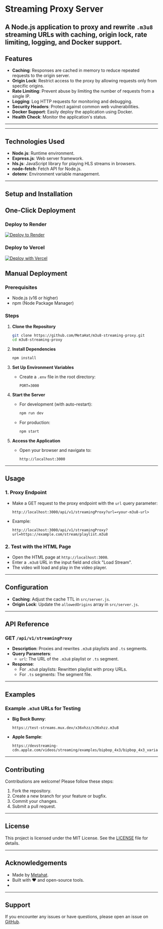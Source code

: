 # Streaming Proxy Server

A Node.js application to proxy and rewrite `.m3u8` streaming URLs with **caching**, **origin lock**, **rate limiting**, **logging**, and **Docker support**.
---

## Features
- **Caching**: Responses are cached in memory to reduce repeated requests to the origin server.
- **Origin Lock**: Restrict access to the proxy by allowing requests only from specific origins.
- **Rate Limiting**: Prevent abuse by limiting the number of requests from a single IP.
- **Logging**: Log HTTP requests for monitoring and debugging.
- **Security Headers**: Protect against common web vulnerabilities.
- **Docker Support**: Easily deploy the application using Docker.
- **Health Check**: Monitor the application's status.

---
  
---

## **Technologies Used**
- **Node.js**: Runtime environment.
- **Express.js**: Web server framework.
- **hls.js**: JavaScript library for playing HLS streams in browsers.
- **node-fetch**: Fetch API for Node.js.
- **dotenv**: Environment variable management.

---

## **Setup and Installation**

## One-Click Deployment

### **Deploy to Render**
[![Deploy to Render](https://render.com/images/deploy-to-render-button.svg)](https://render.com/deploy?repo=https://github.com/metahat/m3u8-streaming-proxy)

### **Deploy to Vercel**
[![Deploy with Vercel](https://vercel.com/button)](https://vercel.com/new/clone?repository-url=https://github.com/metahat/m3u8-streaming-proxy)

## Manual Deployment

### **Prerequisites**
- Node.js (v16 or higher)
- npm (Node Package Manager)

### **Steps**
1. **Clone the Repository**
   ```bash
   git clone https://github.com/MetaHat/m3u8-streaming-proxy.git
   cd m3u8-streaming-proxy
   ```

2. **Install Dependencies**
   ```bash
   npm install
   ```

3. **Set Up Environment Variables**
   - Create a `.env` file in the root directory:
     ```env
     PORT=3000
     ```

4. **Start the Server**
   - For development (with auto-restart):
     ```bash
     npm run dev
     ```
   - For production:
     ```bash
     npm start
     ```

5. **Access the Application**
   - Open your browser and navigate to:
     ```
     http://localhost:3000
     ```
---

## **Usage**

### **1. Proxy Endpoint**
- Make a GET request to the proxy endpoint with the `url` query parameter:
  ```
  http://localhost:3000/api/v1/streamingProxy?url=<your-m3u8-url>
  ```

- Example:
  ```
  http://localhost:3000/api/v1/streamingProxy?url=https://example.com/stream/playlist.m3u8
  ```

### **2. Test with the HTML Page**
- Open the HTML page at `http://localhost:3000`.
- Enter a `.m3u8` URL in the input field and click "Load Stream".
- The video will load and play in the video player.

---
## Configuration
- **Caching**: Adjust the cache TTL in `src/server.js`.
- **Origin Lock**: Update the `allowedOrigins` array in `src/server.js`.

---

## **API Reference**

### **GET `/api/v1/streamingProxy`**
- **Description**: Proxies and rewrites `.m3u8` playlists and `.ts` segments.
- **Query Parameters**:
  - `url`: The URL of the `.m3u8` playlist or `.ts` segment.
- **Response**:
  - For `.m3u8` playlists: Rewritten playlist with proxy URLs.
  - For `.ts` segments: The segment file.

---

## **Examples**

### **Example `.m3u8` URLs for Testing**
- **Big Buck Bunny**:
  ```
  https://test-streams.mux.dev/x36xhzz/x36xhzz.m3u8
  ```
- **Apple Sample**:
  ```
  https://devstreaming-cdn.apple.com/videos/streaming/examples/bipbop_4x3/bipbop_4x3_variant.m3u8
  ```

---

## **Contributing**
Contributions are welcome! Please follow these steps:
1. Fork the repository.
2. Create a new branch for your feature or bugfix.
3. Commit your changes.
4. Submit a pull request.

---

## **License**
This project is licensed under the MIT License. See the [LICENSE](LICENSE) file for details.

---

## **Acknowledgements**
- Made by [Metahat](https://github.com/metahat).
- Built with ❤️ and open-source tools.
- 

---

## **Support**
If you encounter any issues or have questions, please open an issue on [GitHub](https://github.com/metahat/m3u8-streaming-proxy-/issues).

